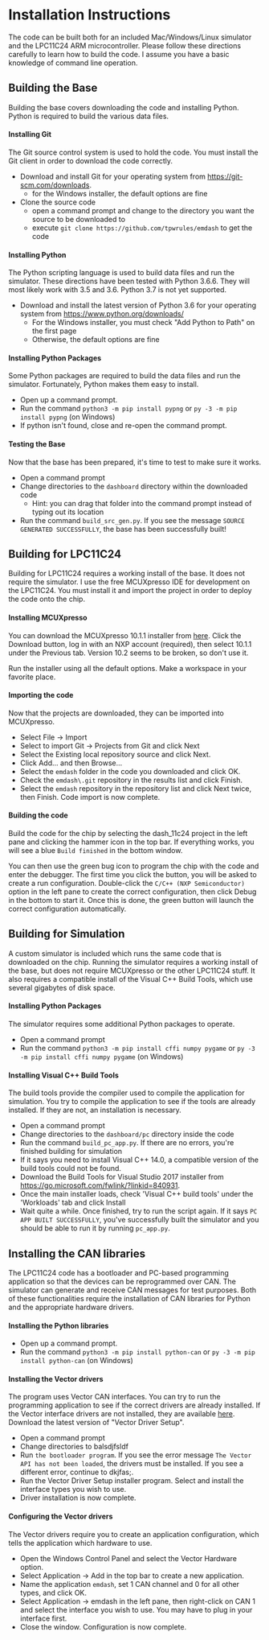 # Installation Instructions

The code can be built both for an included Mac/Windows/Linux simulator and the LPC11C24 ARM microcontroller. Please follow these directions carefully to learn how to build the code. I assume you have a basic knowledge of command line operation.


## Building the Base

Building the base covers downloading the code and installing Python. Python is required to build the various data files.

#### Installing Git

The Git source control system is used to hold the code. You must install the Git client in order to download the code correctly.

* Download and install Git for your operating system from <https://git-scm.com/downloads>.
    * for the Windows installer, the default options are fine
* Clone the source code
    * open a command prompt and change to the directory you want the source to be downloaded to
    * execute `git clone https://github.com/tpwrules/emdash` to get the code

#### Installing Python

The Python scripting language is used to build data files and run the simulator. These directions have been tested with Python 3.6.6. They will most likely work with 3.5 and 3.6. Python 3.7 is not yet supported.

* Download and install the latest version of Python 3.6 for your operating system from <https://www.python.org/downloads/>
    * For the Windows installer, you must check "Add Python to Path" on the first page
    * Otherwise, the default options are fine

#### Installing Python Packages

Some Python packages are required to build the data files and run the simulator. Fortunately, Python makes them easy to install.

* Open up a command prompt.
* Run the command `python3 -m pip install pypng` or `py -3 -m pip install pypng` (on Windows)
* If python isn't found, close and re-open the command prompt.

#### Testing the Base

Now that the base has been prepared, it's time to test to make sure it works.

* Open a command prompt
* Change directories to the `dashboard` directory within the downloaded code
    * Hint: you can drag that folder into the command prompt instead of typing out its location
* Run the command `build_src_gen.py`. If you see the message `SOURCE GENERATED SUCCESSFULLY`, the base has been successfully built!

## Building for LPC11C24

Building for LPC11C24 requires a working install of the base. It does not require the simulator. I use the free MCUXpresso IDE for development on the LPC11C24. You must install it and import the project in order to deploy the code onto the chip.

#### Installing MCUXpresso
You can download the MCUXpresso 10.1.1 installer from [here](https://www.nxp.com/support/developer-resources/software-development-tools/mcuxpresso-software-and-tools/mcuxpresso-integrated-development-environment-ide:MCUXpresso-IDE?tab=Design_Tools_Tab). Click the Download button, log in with an NXP account (required), then select 10.1.1 under the Previous tab. Version 10.2 seems to be broken, so don't use it.

Run the installer using all the default options. Make a workspace in your favorite place.

#### Importing the code
Now that the projects are downloaded, they can be imported into MCUXpresso.

* Select File -> Import
* Select to import Git -> Projects from Git and click Next
* Select the Existing local repository source and click Next.
* Click Add... and then Browse...
* Select the `emdash` folder in the code you downloaded and click OK.
* Check the `emdash\.git` repository in the results list and click Finish. 
* Select the `emdash` repository in the repository list and click Next twice, then Finish. Code import is now complete.

#### Building the code
Build the code for the chip by selecting the dash_11c24 project in the left pane and clicking the hammer icon in the top bar. If everything works, you will see a blue `Build finished` in the bottom window.

You can then use the green bug icon to program the chip with the code and enter the debugger. The first time you click the button, you will be asked to create a run configuration. Double-click the `C/C++ (NXP Semiconductor)` option in the left pane to create the correct configuration, then click Debug in the bottom to start it. Once this is done, the green button will launch the correct configuration automatically.

## Building for Simulation
A custom simulator is included which runs the same code that is downloaded on the chip. Running the simulator requires a working install of the base, but does not require MCUXpresso or the other LPC11C24 stuff. It also requires a compatible install of the Visual C++ Build Tools, which use several gigabytes of disk space.

#### Installing Python Packages
The simulator requires some additional Python packages to operate.

* Open a command prompt
* Run the command `python3 -m pip install cffi numpy pygame` or `py -3 -m pip install cffi numpy pygame` (on Windows)

#### Installing Visual C++ Build Tools
The build tools provide the compiler used to compile the application for simulation. You try to compile the application to see if the tools are already installed. If they are not, an installation is necessary.

* Open a command prompt
* Change directories to the `dashboard/pc` directory inside the code
* Run the command `build_pc_app.py`. If there are no errors, you're finished building for simulation
* If it says you need to install Visual C++ 14.0, a compatible version of the build tools could not be found.
* Download the Build Tools for Visual Studio 2017 installer from <https://go.microsoft.com/fwlink/?linkid=840931>.
* Once the main installer loads, check 'Visual C++ build tools' under the 'Workloads' tab and click Install
* Wait quite a while. Once finished, try to run the script again. If it says `PC APP BUILT SUCCESSFULLY`, you've successfully built the simulator and you should be able to run it by running `pc_app.py`.

## Installing the CAN libraries
The LPC11C24 code has a bootloader and PC-based programming application so that the devices can be reprogrammed over CAN. The simulator can generate and receive CAN messages for test purposes. Both of these functionalities require the installation of CAN libraries for Python and the appropriate hardware drivers.

#### Installing the Python libraries
* Open up a command prompt.
* Run the command `python3 -m pip install python-can` or `py -3 -m pip install python-can` (on Windows)

#### Installing the Vector drivers
The program uses Vector CAN interfaces. You can try to run the programming application to see if the correct drivers are already installed. If the Vector interface drivers are not installed, they are available [here](https://vector.com/vi_downloadcenter_en.html?type=Driver&formular_treffer_submit=1). Download the latest version of "Vector Driver Setup".

* Open a command prompt
* Change directories to balsdjfsldf
* Run `the bootloader program`. If you see the error message `The Vector API has not been loaded`, the drivers must be installed. If you see a different error, continue to dkjfas;.
* Run the Vector Driver Setup installer program. Select and install the interface types you wish to use.
* Driver installation is now complete.

#### Configuring the Vector drivers
The Vector drivers require you to create an application configuration, which tells the application which hardware to use.

* Open the Windows Control Panel and select the Vector Hardware option.
* Select Application -> Add in the top bar to create a new application.
* Name the application `emdash`, set 1 CAN channel and 0 for all other types, and click OK.
* Select Application -> emdash in the left pane, then right-click on CAN 1 and select the interface you wish to use. You may have to plug in your interface first.
* Close the window. Configuration is now complete.
